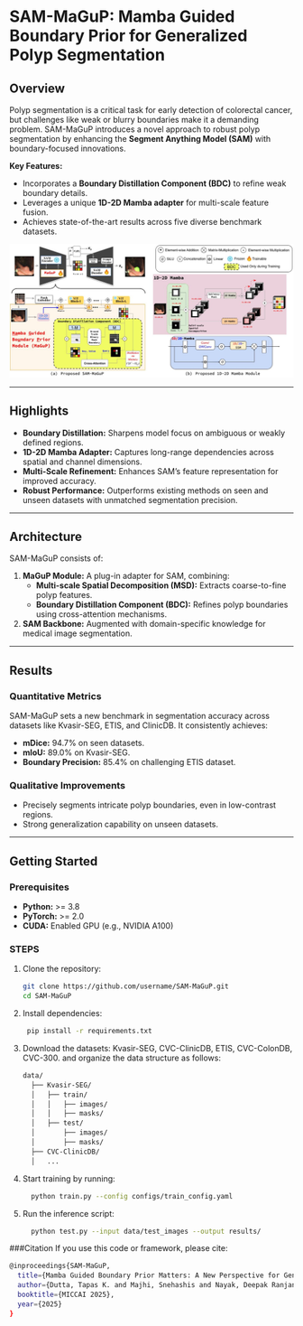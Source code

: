 # SAM-MaGuP: Mamba Guided Boundary Prior for Generalized Polyp Segmentation

## Overview
Polyp segmentation is a critical task for early detection of colorectal cancer, but challenges like weak or blurry boundaries make it a demanding problem. SAM-MaGuP introduces a novel approach to robust polyp segmentation by enhancing the **Segment Anything Model (SAM)** with boundary-focused innovations.  

**Key Features:**
- Incorporates a **Boundary Distillation Component (BDC)** to refine weak boundary details.
- Leverages a unique **1D-2D Mamba adapter** for multi-scale feature fusion.
- Achieves state-of-the-art results across five diverse benchmark datasets.

![Framework](SAM-MaGuP.jpg)

---

## Highlights
- **Boundary Distillation:** Sharpens model focus on ambiguous or weakly defined regions.
- **1D-2D Mamba Adapter:** Captures long-range dependencies across spatial and channel dimensions.
- **Multi-Scale Refinement:** Enhances SAM’s feature representation for improved accuracy.
- **Robust Performance:** Outperforms existing methods on seen and unseen datasets with unmatched segmentation precision.

---

## Architecture
SAM-MaGuP consists of:
1. **MaGuP Module:** A plug-in adapter for SAM, combining:
   - **Multi-scale Spatial Decomposition (MSD):** Extracts coarse-to-fine polyp features.
   - **Boundary Distillation Component (BDC):** Refines polyp boundaries using cross-attention mechanisms.
2. **SAM Backbone:** Augmented with domain-specific knowledge for medical image segmentation.

---

## Results
### Quantitative Metrics
SAM-MaGuP sets a new benchmark in segmentation accuracy across datasets like Kvasir-SEG, ETIS, and ClinicDB. It consistently achieves:
- **mDice:** 94.7% on seen datasets.
- **mIoU:** 89.0% on Kvasir-SEG.
- **Boundary Precision:** 85.4% on challenging ETIS dataset.

### Qualitative Improvements
- Precisely segments intricate polyp boundaries, even in low-contrast regions.
- Strong generalization capability on unseen datasets.

---

## Getting Started
### Prerequisites
- **Python:** >= 3.8
- **PyTorch:** >= 2.0
- **CUDA:** Enabled GPU (e.g., NVIDIA A100)

### STEPS
1. Clone the repository:
   ```bash
   git clone https://github.com/username/SAM-MaGuP.git
   cd SAM-MaGuP
2. Install dependencies:
   ```bash
    pip install -r requirements.txt

4. Download the datasets: Kvasir-SEG, CVC-ClinicDB, ETIS, CVC-ColonDB, CVC-300. and organize the data structure as follows:
    ```bash
    data/
      ├── Kvasir-SEG/
      │   ├── train/
      │   │   ├── images/
      │   │   ├── masks/
      │   ├── test/
      │       ├── images/
      │       ├── masks/
      ├── CVC-ClinicDB/
      │   ...
5. Start training by running:
   ```bash
     python train.py --config configs/train_config.yaml
6. Run the inference script:
   ```bash
     python test.py --input data/test_images --output results/
###Citation
If you use this code or framework, please cite:
```bash
@inproceedings{SAM-MaGuP,
  title={Mamba Guided Boundary Prior Matters: A New Perspective for Generalized Polyp Segmentation},
  author={Dutta, Tapas K. and Majhi, Snehashis and Nayak, Deepak Ranjan and Jha, Debesh},
  booktitle={MICCAI 2025},
  year={2025}
}

